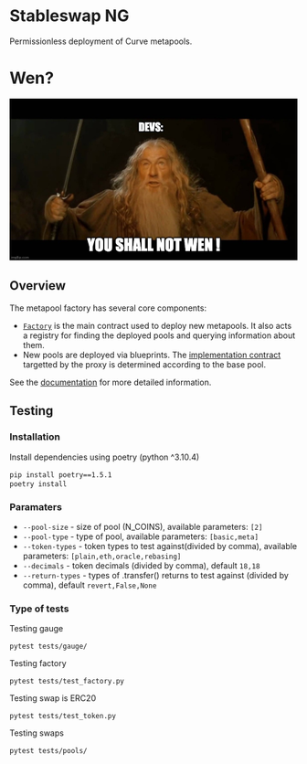 # Stableswap NG

Permissionless deployment of Curve metapools.

# Wen?

![STOP THE WEN!](./you_shall_not_wen.jpeg)

## Overview

The metapool factory has several core components:

- [`Factory`](contracts/main/CurveStableSwapFactoryNG.vy) is the main contract used to deploy new metapools. It also acts a registry for finding the deployed pools and querying information about them.
- New pools are deployed via blueprints. The [implementation contract](contracts/main/CurveStableSwapNG.vy) targetted by the proxy is determined according to the base pool.

See the [documentation](https://curve.readthedocs.io) for more detailed information.

## Testing

### Installation

Install dependencies using poetry (python ^3.10.4)

```shell
pip install poetry==1.5.1
poetry install
```

### Paramaters

- `--pool-size` - size of pool (N_COINS), available parameters: `[2]`
- `--pool-type` - type of pool, available parameters: `[basic,meta]`
- `--token-types` - token types to test against(divided by comma), available parameters: `[plain,eth,oracle,rebasing]`
- `--decimals` - token decimals (divided by comma), default `18,18`
- `--return-types` - types of .transfer() returns to test against (divided by comma), default `revert,False,None`

### Type of tests

Testing gauge

```shell
pytest tests/gauge/
```

Testing factory

```shell
pytest tests/test_factory.py
```

Testing swap is ERC20

```shell
pytest tests/test_token.py
```

Testing swaps

```shell
pytest tests/pools/
```
